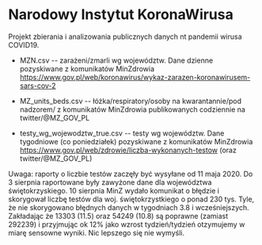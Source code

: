 # Narodowy Instytut KoronaWirusa

Projekt zbierania i analizowania publicznych danych
nt pandemii wirusa COVID19.

* MZN.csv 
  -- zarażeni/zmarli wg województw. Dane dzienne pozyskiwane
  z komunikatów MinZdrowia https://www.gov.pl/web/koronawirus/wykaz-zarazen-koronawirusem-sars-cov-2

* MZ_units_beds.csv 
  -- łóżka/respiratory/osoby na kwarantannie/pod nadzorem/
  z komunikatów MinZdrowia publikowanych codziennie na twitter/@MZ_GOV_PL

* testy_wg_wojewodztw_true.csv
  -- testy wg województw. Dane tygodniowe (co poniedziałek) pozyskiwane
  z komunikatów MinZdrowia https://www.gov.pl/web/zdrowie/liczba-wykonanych-testow
  (oraz twitter/@MZ_GOV_PL)

Uwaga: raporty o liczbie testów zaczęły być wysyłane od 11 maja 
2020. Do 3 sierpnia raportowane były zawyżone dane dla województwa świętokrzyskiego.  10 sierpnia MinZ
wydało komunikat o błędzie i skorygował liczbę testów dla woj. świętokrzystkiego o ponad 230 tys.
Tyle, że nie skorygowano błędnych danych w tygodniach 3.8 i wcześniejszych. Zakładając
że 13303 (11.5) oraz 54249 (10.8) są poprawne  (zamiast 292239) i przyjmując
ok 12% jako wzrost tydzień/tydzień otzymujemy w miarę sensowne wyniki. Nic lepszego się nie wymyśli.
  


